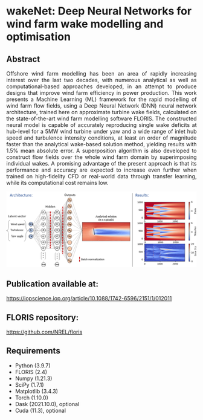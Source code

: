 # wakeNet: Deep Neural Networks for wind farm wake modelling and optimisation

## Abstract

<p align="justify">
Offshore wind farm modelling has been an area of rapidly increasing interest over the last two decades, with numerous analytical as well as computational-based approaches developed, in an attempt to produce designs that improve wind farm efficiency in power production. This work presents a Machine Learning (ML) framework for the rapid modelling of wind farm flow fields, using a Deep Neural Network (DNN) neural network architecture, trained here on approximate turbine wake fields, calculated on the state-of-the-art wind farm modelling software FLORIS. The constructed neural model is capable of accurately reproducing single wake deficits at hub-level for a 5MW wind turbine under yaw and a wide range of inlet hub speed and turbulence intensity conditions, at least an order of magnitude faster than the analytical wake-based solution method, yielding results with 1.5% mean absolute error. A superposition algorithm is also developed to construct flow fields over the whole wind farm domain by superimposing individual wakes. A promising advantage of the present approach is that its performance and accuracy are expected to increase even further when trained on high-fidelity CFD or real-world data through transfer learning, while its computational cost remains low.
</p>

<p align="center">
  <img src="https://github.com/soanagno/wakeNet/blob/master/dnn_fig.png">
</p>

## Publication available at:

https://iopscience.iop.org/article/10.1088/1742-6596/2151/1/012011

## FLORIS repository:

https://github.com/NREL/floris

## Requirements

* Python (3.9.7)
* FLORIS (2.4)
* Numpy (1.21.3)
* SciPy (1.7.1)
* Matplotlib (3.4.3)
* Torch (1.10.0)
* Dask (2021.10.0), optional
* Cuda (11.3), optional
